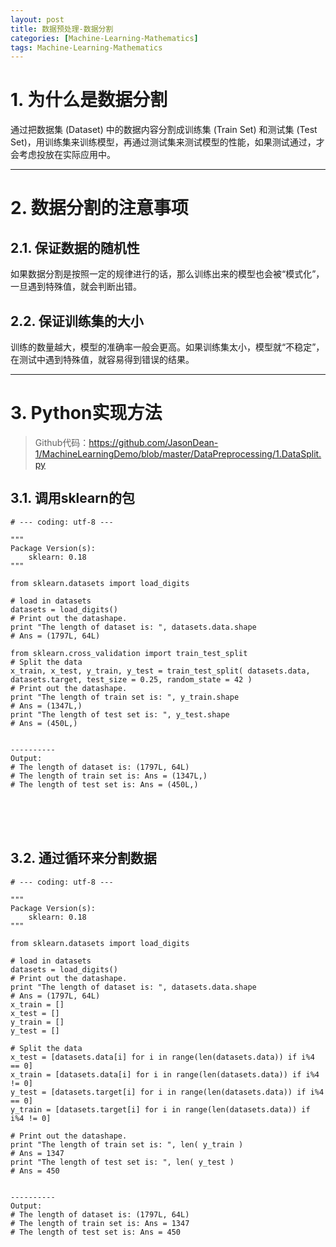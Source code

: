 ```yaml
---
layout: post
title: 数据预处理-数据分割
categories: [Machine-Learning-Mathematics]
tags: Machine-Learning-Mathematics
---
```



# 1. 为什么是数据分割
通过把数据集 (Dataset) 中的数据内容分割成训练集 (Train Set) 和测试集 (Test Set)，用训练集来训练模型，再通过测试集来测试模型的性能，如果测试通过，才会考虑投放在实际应用中。

------------------



# 2. 数据分割的注意事项
## 2.1. 保证数据的随机性
如果数据分割是按照一定的规律进行的话，那么训练出来的模型也会被“模式化”，一旦遇到特殊值，就会判断出错。

## 2.2. 保证训练集的大小
训练的数量越大，模型的准确率一般会更高。如果训练集太小，模型就“不稳定”，在测试中遇到特殊值，就容易得到错误的结果。

------------------


# 3. Python实现方法
> Github代码：https://github.com/JasonDean-1/MachineLearningDemo/blob/master/DataPreprocessing/1.DataSplit.py
## 3.1. 调用sklearn的包

```
# --- coding: utf-8 ---

"""
Package Version(s):
    sklearn: 0.18
"""

from sklearn.datasets import load_digits

# load in datasets
datasets = load_digits()
# Print out the datashape.
print "The length of dataset is: ", datasets.data.shape
# Ans = (1797L, 64L)

from sklearn.cross_validation import train_test_split
# Split the data
x_train, x_test, y_train, y_test = train_test_split( datasets.data, datasets.target, test_size = 0.25, random_state = 42 )
# Print out the datashape.
print "The length of train set is: ", y_train.shape
# Ans = (1347L,)
print "The length of test set is: ", y_test.shape
# Ans = (450L,)


----------
Output:
# The length of dataset is: (1797L, 64L)
# The length of train set is: Ans = (1347L,)
# The length of test set is: Ans = (450L,)
```

</br>
</br>
</br>


## 3.2. 通过循环来分割数据

```
# --- coding: utf-8 ---

"""
Package Version(s):
    sklearn: 0.18
"""

from sklearn.datasets import load_digits

# load in datasets
datasets = load_digits()
# Print out the datashape.
print "The length of dataset is: ", datasets.data.shape
# Ans = (1797L, 64L)
x_train = []
x_test = []
y_train = []
y_test = []

# Split the data
x_test = [datasets.data[i] for i in range(len(datasets.data)) if i%4 == 0]
x_train = [datasets.data[i] for i in range(len(datasets.data)) if i%4 != 0]
y_test = [datasets.target[i] for i in range(len(datasets.data)) if i%4 == 0]
y_train = [datasets.target[i] for i in range(len(datasets.data)) if i%4 != 0]

# Print out the datashape.
print "The length of train set is: ", len( y_train )
# Ans = 1347
print "The length of test set is: ", len( y_test )
# Ans = 450


----------
Output:
# The length of dataset is: (1797L, 64L)
# The length of train set is: Ans = 1347
# The length of test set is: Ans = 450
```
